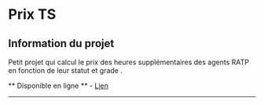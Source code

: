 # Prix TS 

## Information du projet 

Petit projet qui calcul le prix des heures supplémentaires des agents RATP en fonction de leur statut et grade .

** Disponible en ligne ** - [Lien](https://boumebar.github.io/prix_ts/)
  
----- 
